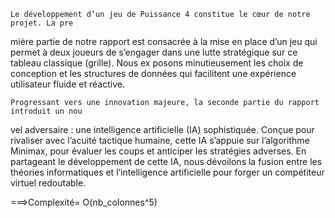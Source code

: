     Le développement d’un jeu de Puissance 4 constitue le cœur de notre projet. La pre
mière partie de notre rapport est consacrée à la mise en place d’un jeu qui permet à deux
joueurs de s’engager dans une lutte stratégique sur ce tableau classique (grille). Nous ex
posons minutieusement les choix de conception et les structures de données qui facilitent
 une expérience utilisateur fluide et réactive.
 
    Progressant vers une innovation majeure, la seconde partie du rapport introduit un nou
vel adversaire : une intelligence artificielle (IA) sophistiquée. Conçue pour rivaliser avec
 l’acuité tactique humaine, cette IA s’appuie sur l’algorithme Minimax, pour évaluer les
 coups et anticiper les stratégies adverses. En partageant le développement de cette IA,
 nous dévoilons la fusion entre les théories informatiques et l’intelligence artificielle pour
 forger un compétiteur virtuel redoutable.

 ===>Complexité= O(nb_colonnes^5)
